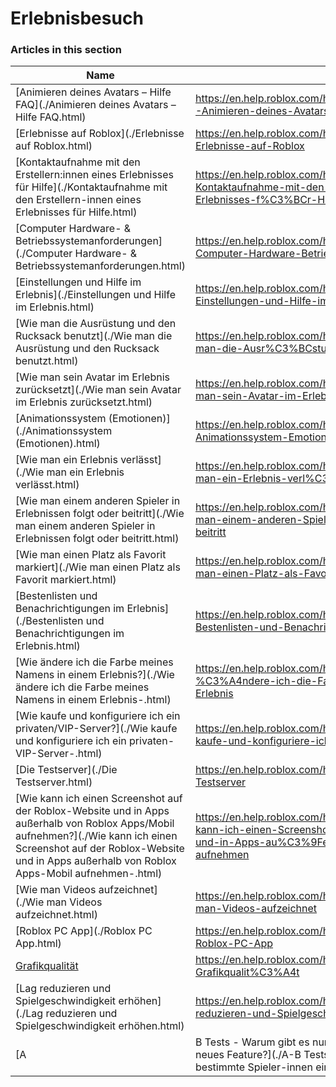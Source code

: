 # Erlebnisbesuch  
### Articles in this section
Name|URL
-|-
[Animieren deines Avatars – Hilfe FAQ](./Animieren deines Avatars – Hilfe FAQ.html) |https://en.help.roblox.com/hc/de/articles/17877687557396-Animieren-deines-Avatars-Hilfe-FAQ
[Erlebnisse auf Roblox](./Erlebnisse auf Roblox.html) |https://en.help.roblox.com/hc/de/articles/115004734603-Erlebnisse-auf-Roblox
[Kontaktaufnahme mit den Erstellern:innen eines Erlebnisses für Hilfe](./Kontaktaufnahme mit den Erstellern-innen eines Erlebnisses für Hilfe.html) |https://en.help.roblox.com/hc/de/articles/6566665691924-Kontaktaufnahme-mit-den-Erstellern-innen-eines-Erlebnisses-f%C3%BCr-Hilfe
[Computer Hardware- & Betriebssystemanforderungen](./Computer Hardware- & Betriebssystemanforderungen.html) |https://en.help.roblox.com/hc/de/articles/203312800-Computer-Hardware-Betriebssystemanforderungen
[Einstellungen und Hilfe im Erlebnis](./Einstellungen und Hilfe im Erlebnis.html) |https://en.help.roblox.com/hc/de/articles/203314230-Einstellungen-und-Hilfe-im-Erlebnis
[Wie man die Ausrüstung und den Rucksack benutzt](./Wie man die Ausrüstung und den Rucksack benutzt.html) |https://en.help.roblox.com/hc/de/articles/203314280-Wie-man-die-Ausr%C3%BCstung-und-den-Rucksack-benutzt
[Wie man sein Avatar im Erlebnis zurücksetzt](./Wie man sein Avatar im Erlebnis zurücksetzt.html) |https://en.help.roblox.com/hc/de/articles/203314290-Wie-man-sein-Avatar-im-Erlebnis-zur%C3%BCcksetzt
[Animationssystem (Emotionen)](./Animationssystem (Emotionen).html) |https://en.help.roblox.com/hc/de/articles/203314300-Animationssystem-Emotionen
[Wie man ein Erlebnis verlässt](./Wie man ein Erlebnis verlässt.html) |https://en.help.roblox.com/hc/de/articles/203314240-Wie-man-ein-Erlebnis-verl%C3%A4sst
[Wie man einem anderen Spieler in Erlebnissen folgt oder beitritt](./Wie man einem anderen Spieler in Erlebnissen folgt oder beitritt.html) |https://en.help.roblox.com/hc/de/articles/203314220-Wie-man-einem-anderen-Spieler-in-Erlebnissen-folgt-oder-beitritt
[Wie man einen Platz als Favorit markiert](./Wie man einen Platz als Favorit markiert.html) |https://en.help.roblox.com/hc/de/articles/203313670-Wie-man-einen-Platz-als-Favorit-markiert
[Bestenlisten und Benachrichtigungen im Erlebnis](./Bestenlisten und Benachrichtigungen im Erlebnis.html) |https://en.help.roblox.com/hc/de/articles/204343250-Bestenlisten-und-Benachrichtigungen-im-Erlebnis
[Wie ändere ich die Farbe meines Namens in einem Erlebnis?](./Wie ändere ich die Farbe meines Namens in einem Erlebnis-.html) |https://en.help.roblox.com/hc/de/articles/203314200-Wie-%C3%A4ndere-ich-die-Farbe-meines-Namens-in-einem-Erlebnis
[Wie kaufe und konfiguriere ich ein privaten/VIP-Server?](./Wie kaufe und konfiguriere ich ein privaten-VIP-Server-.html) |https://en.help.roblox.com/hc/de/articles/205345050-Wie-kaufe-und-konfiguriere-ich-ein-privaten-VIP-Server
[Die Testserver](./Die Testserver.html) |https://en.help.roblox.com/hc/de/articles/203314170-Die-Testserver
[Wie kann ich einen Screenshot auf der Roblox-Website und in Apps außerhalb von Roblox Apps/Mobil aufnehmen?](./Wie kann ich einen Screenshot auf der Roblox-Website und in Apps außerhalb von Roblox Apps-Mobil aufnehmen-.html) |https://en.help.roblox.com/hc/de/articles/203314160-Wie-kann-ich-einen-Screenshot-auf-der-Roblox-Website-und-in-Apps-au%C3%9Ferhalb-von-Roblox-Apps-Mobil-aufnehmen
[Wie man Videos aufzeichnet](./Wie man Videos aufzeichnet.html) |https://en.help.roblox.com/hc/de/articles/203314190-Wie-man-Videos-aufzeichnet
[Roblox PC App](./Roblox PC App.html) |https://en.help.roblox.com/hc/de/articles/360054053812-Roblox-PC-App
[Grafikqualität](./Grafikqualität.html) |https://en.help.roblox.com/hc/de/articles/203314310-Grafikqualit%C3%A4t
[Lag reduzieren und Spielgeschwindigkeit erhöhen](./Lag reduzieren und Spielgeschwindigkeit erhöhen.html) |https://en.help.roblox.com/hc/de/articles/203314150-Lag-reduzieren-und-Spielgeschwindigkeit-erh%C3%B6hen
[A|B Tests - Warum gibt es nur für bestimmte Spieler:innen ein neues Feature?](./A-B Tests - Warum gibt es nur für bestimmte Spieler-innen ein neues Feature-.html) |https://en.help.roblox.com/hc/de/articles/203312530-A-B-Tests-Warum-gibt-es-nur-f%C3%BCr-bestimmte-Spieler-innen-ein-neues-Feature